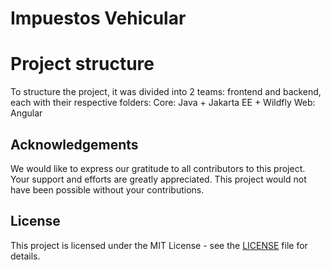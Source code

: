 # Impuestos Vehicular

# Project structure
To structure the project, it was divided into 2 teams: frontend and backend, each with their respective folders:
Core: Java + Jakarta EE + Wildfly
Web: Angular

## Acknowledgements
We would like to express our gratitude to all contributors to this project. Your support and efforts are greatly appreciated. This project would not have been possible without your contributions.

## License
This project is licensed under the MIT License - see the [LICENSE](LICENSE) file for details.
